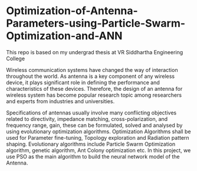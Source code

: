 # Optimization-of-Antenna-Parameters-using-Particle-Swarm-Optimization-and-ANN
This repo is based on my undergrad thesis at VR Siddhartha Engineering College

Wireless communication systems have changed the way of interaction throughout the world.
As antenna is a key component of any wireless device, it plays significant role in defining the
performance and characteristics of these devices. Therefore, the design of an antenna for
wireless system has become popular research topic among researchers and experts from
industries and universities.

Specifications of antennas usually involve many conflicting objectives related to directivity,
impedance matching, cross-polarization, and frequency range, gain, these can be formulated,
solved and analysed by using evolutionary optimization algorithms. Optimization Algorithms
shall be used for Parameter fine-tuning, Topology exploration and Radiation pattern shaping.
Evolutionary algorithms include Particle Swarm Optimization algorithm, genetic algorithm,
Ant Colony optimization etc. In this project, we use PSO as the main algorithm to build the neural network model of the Antenna.
